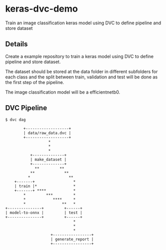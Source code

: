 # keras-dvc-demo
Train an image classification keras model using DVC to define pipeline and store dataset

## Details

Create a example repository to train a keras model using DVC to define pipeline and store dataset. 

The dataset should be stored at the data folder in different subfolders for each class and the split between train, validation and test will be done as the first step of the pipeline.

The image classification model will be a efficientnetb0.


## DVC Pipeline

```
$ dvc dag

        +-------------------+           
        | data/raw_data.dvc |           
        +-------------------+           
                   *                    
                   *                    
                   *                    
           +--------------+             
           | make_dataset |             
           +--------------+             
             **         **              
           **             **            
          *                 **          
    +-------+                 *         
    | train |*                *         
    +-------+ ****            *         
        *         ***         *         
        *            ****     *         
        *                **   *         
+---------------+         +------+      
| model-to-onnx |         | test |      
+---------------+         +------+      
                              *         
                              *         
                              *         
                    +-----------------+ 
                    | generate_report | 
                    +-----------------+ 
```

